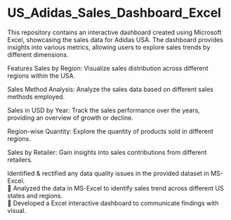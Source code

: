 # US_Adidas_Sales_Dashboard_Excel
This repository contains an interactive dashboard created using Microsoft Excel, showcasing the sales data for Adidas USA. The dashboard provides insights into various metrics, allowing users to explore sales trends by different dimensions.

Features
Sales by Region: Visualize sales distribution across different regions within the USA.

Sales Method Analysis: Analyze the sales data based on different sales methods employed.

Sales in USD by Year: Track the sales performance over the years, providing an overview of growth or decline.

Region-wise Quantity: Explore the quantity of products sold in different regions.

Sales by Retailer: Gain insights into sales contributions from different retailers.

Identified &amp; rectified any data quality issues in the provided dataset in MS-Excel.  
🔹 Analyzed the data in MS-Excel to identify sales trend across different US states and regions.  
🔹 Developed a Excel interactive dashboard to communicate findings with visual.
